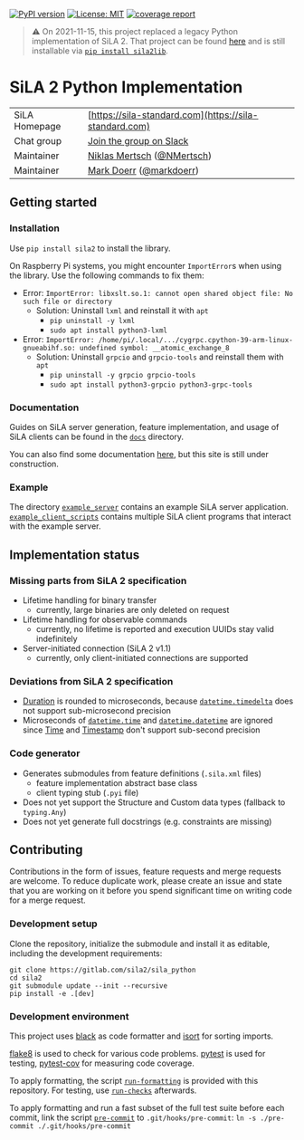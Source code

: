 [![PyPI version](https://img.shields.io/pypi/v/sila2?color=blue)](https://pypi.org/project/sila2)
[![License: MIT](https://img.shields.io/badge/License-MIT-blue.svg)](https://opensource.org/licenses/MIT)
[![coverage report](https://img.shields.io/gitlab/coverage/sila2/sila_python/master?job_name=coverage)](https://gitlab.com/sila2/sila_python/)

> :warning: On 2021-11-15, this project replaced a legacy Python implementation of SiLA 2. That project can be found [here](https://gitlab.com/SiLA2/legacy/sila_python_20211115) and is still installable via [`pip install sila2lib`](https://pypi.org/project/sila2lib/).

# SiLA 2 Python Implementation

|||
| ---------------| ----------------------------------------------------------- |
| SiLA Homepage  | [https://sila-standard.com](https://sila-standard.com)      |
| Chat group     | [Join the group on Slack](https://join.slack.com/t/sila-standard/shared_invite/enQtNDI0ODcxMDg5NzkzLTBhOTU3N2I0NTc4NDcyMjg2ZDIwZDc1Yjg4N2FmYjZkMzljZDAyZjAwNTc5OTVjYjIwZWJjYjA0YTY0NTFiNDA)|
| Maintainer     | [Niklas Mertsch](mailto:niklas.mertsch@stud.uni-goettingen.de) ([@NMertsch](https://gitlab.com/NMertsch)) |
| Maintainer     | [Mark Doerr](mailto:mark.doerr@uni-greifswald.de) ([@markdoerr](https://gitlab.com/markdoerr)) |

## Getting started
### Installation
Use `pip install sila2` to install the library.

On Raspberry Pi systems, you might encounter `ImportError`s when using the library. Use the following commands to fix them:
- Error: `ImportError: libxslt.so.1: cannot open shared object file: No such file or directory`
  - Solution: Uninstall `lxml` and reinstall it with `apt`
    - `pip uninstall -y lxml`
    - `sudo apt install python3-lxml`
- Error: `ImportError: /home/pi/.local/.../cygrpc.cpython-39-arm-linux-gnueabihf.so: undefined symbol: __atomic_exchange_8`
  - Solution: Uninstall `grpcio` and `grpcio-tools` and reinstall them with `apt`
    - `pip uninstall -y grpcio grpcio-tools`
    - `sudo apt install python3-grpcio python3-grpc-tools`

### Documentation
Guides on SiLA server generation, feature implementation, and usage of SiLA clients can be found in the [`docs`](docs/) directory.

You can also find some documentation [here](https://sila2.gitlab.io/sila_python/), but this site is still under construction.

### Example
The directory [`example_server`](example_server/) contains an example SiLA server application. [`example_client_scripts`](example_client_scripts/) contains multiple SiLA client programs that interact with the example server.

## Implementation status
### Missing parts from SiLA 2 specification
- Lifetime handling for binary transfer
  - currently, large binaries are only deleted on request
- Lifetime handling for observable commands
  - currently, no lifetime is reported and execution UUIDs stay valid indefinitely
- Server-initiated connection (SiLA 2 v1.1)
  - currently, only client-initiated connections are supported

### Deviations from SiLA 2 specification
- [Duration](https://gitlab.com/SiLA2/sila_base/-/blob/master/protobuf/SiLAFramework.proto#L67) is rounded to microseconds, because [`datetime.timedelta`](https://docs.python.org/3.9/library/datetime.html#datetime.timedelta) does not support sub-microsecond precision
- Microseconds of [`datetime.time`](https://docs.python.org/3.9/library/datetime.html#datetime.time) and [`datetime.datetime`](https://docs.python.org/3.9/library/datetime.html#datetime.datetime) are ignored since [Time](https://gitlab.com/SiLA2/sila_base/-/blob/master/protobuf/SiLAFramework.proto#L38) and [Timestamp](https://gitlab.com/SiLA2/sila_base/-/blob/master/protobuf/SiLAFramework.proto#L45) don't support sub-second precision 

### Code generator
- Generates submodules from feature definitions (`.sila.xml` files)
  - feature implementation abstract base class
  - client typing stub (`.pyi` file)
- Does not yet support the Structure and Custom data types (fallback to `typing.Any`)
- Does not yet generate full docstrings (e.g. constraints are missing)

## Contributing
Contributions in the form of issues, feature requests and merge requests are welcome. To reduce duplicate work, please create an issue and state that you are working on it before you spend significant time on writing code for a merge request.

###  Development setup
Clone the repository, initialize the submodule and install it as editable, including the development requirements:
```shell
git clone https://gitlab.com/sila2/sila_python
cd sila2
git submodule update --init --recursive
pip install -e .[dev]
```

### Development environment
This project uses [black](https://black.readthedocs.io/) as code formatter and [isort](https://pycqa.github.io/isort/) for sorting imports.

[flake8](https://flake8.pycqa.org/) is used to check for various code problems.
[pytest](https://docs.pytest.org/) is used for testing, [pytest-cov](https://github.com/pytest-dev/pytest-cov) for measuring code coverage.

To apply formatting, the script [`run-formatting`](run-formatting) is provided with this repository.
For testing, use [`run-checks`](run-checks) afterwards.

To apply formatting and run a fast subset of the full test suite before each commit, link the script [`pre-commit`](pre-commit) to `.git/hooks/pre-commit`: `ln -s ./pre-commit ./.git/hooks/pre-commit`
